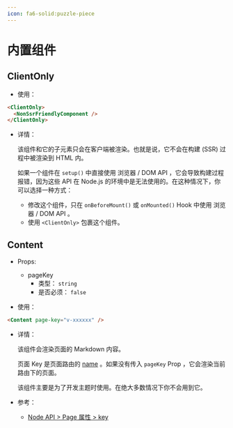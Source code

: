 ```yaml
---
icon: fa6-solid:puzzle-piece
---
```


# 内置组件

<NpmBadge package="@vuepress/client" />

## ClientOnly

- 使用：

```md
<ClientOnly>
  <NonSsrFriendlyComponent />
</ClientOnly>
```

- 详情：

  该组件和它的子元素只会在客户端被渲染。也就是说，它不会在构建 (SSR) 过程中被渲染到 HTML 内。

  如果一个组件在 `setup()` 中直接使用 浏览器 / DOM API ，它会导致构建过程报错，因为这些 API 在 Node.js 的环境中是无法使用的。在这种情况下，你可以选择一种方式：

  - 修改这个组件，只在 `onBeforeMount()` 或 `onMounted()` Hook 中使用 浏览器 / DOM API 。
  - 使用 `<ClientOnly>` 包裹这个组件。

## Content

- Props:

  - pageKey
    - 类型： `string`
    - 是否必须： `false`

- 使用：

```md
<Content page-key="v-xxxxxx" />
```

- 详情：

  该组件会渲染页面的 Markdown 内容。

  页面 Key 是页面路由的 [name](https://router.vuejs.org/zh/api/#name-2) 。如果没有传入 `pageKey` Prop ，它会渲染当前路由下的页面。

  该组件主要是为了开发主题时使用。在绝大多数情况下你不会用到它。

- 参考：
  - [Node API > Page 属性 > key](./node-api.md#key)
